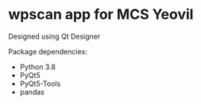 # wpscan app for MCS Yeovil


Designed using Qt Designer 

Package dependencies:

- Python 3.8
- PyQt5 
- PyQt5-Tools
- pandas 
